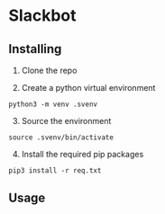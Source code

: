 # Slackbot

## Installing
1. Clone the repo

2. Create a python virtual environment

```
python3 -m venv .svenv
```

3. Source the environment
```
source .svenv/bin/activate
```

4. Install the required pip packages

```
pip3 install -r req.txt
```

## Usage